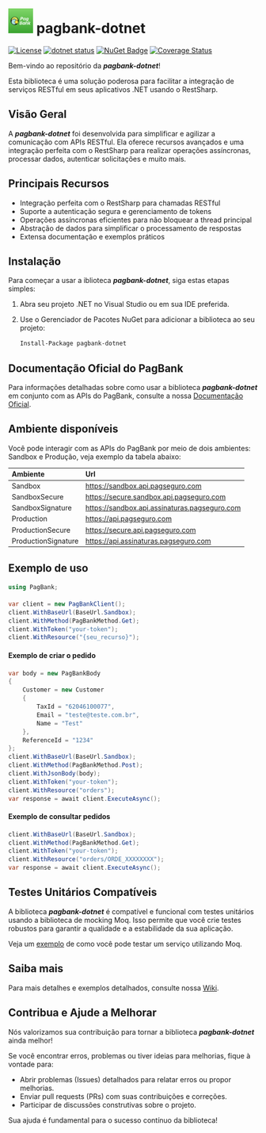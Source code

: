 # <img src="/Icon/pagbank.png" height="50" width="50"> pagbank-dotnet

[![License](https://img.shields.io/badge/license-MIT-green)](./LICENSE)
[![dotnet status](https://github.com/matmiranda/pagbank-dotnet/actions/workflows/dotnet.yml/badge.svg?event=push)](https://github.com/matmiranda/pagbank-dotnet/actions/workflows/dotnet.yml)
[![NuGet Badge](https://buildstats.info/nuget/pagbank-dotnet)](https://www.nuget.org/packages/pagbank-dotnet)
[![Coverage Status](https://coveralls.io/repos/github/matmiranda/pagbank-dotnet/badge.svg?branch=main&kill_cache=1)](https://coveralls.io/github/matmiranda/pagbank-dotnet?branch=main)

Bem-vindo ao repositório da _**pagbank-dotnet**_! 

Esta biblioteca é uma solução poderosa para facilitar a integração de serviços RESTful em seus aplicativos .NET usando o RestSharp.

## Visão Geral

A _**pagbank-dotnet**_ foi desenvolvida para simplificar e agilizar a comunicação com APIs RESTful. Ela oferece recursos avançados e uma integração perfeita com o RestSharp para realizar operações assíncronas, processar dados, autenticar solicitações e muito mais.

## Principais Recursos

- Integração perfeita com o RestSharp para chamadas RESTful
- Suporte a autenticação segura e gerenciamento de tokens
- Operações assíncronas eficientes para não bloquear a thread principal
- Abstração de dados para simplificar o processamento de respostas
- Extensa documentação e exemplos práticos

## Instalação

Para começar a usar a iblioteca _**pagbank-dotnet**_, siga estas etapas simples:

1. Abra seu projeto .NET no Visual Studio ou em sua IDE preferida.
2. Use o Gerenciador de Pacotes NuGet para adicionar a biblioteca ao seu projeto:

   ```bash
   Install-Package pagbank-dotnet
   ```
## Documentação Oficial do PagBank

Para informações detalhadas sobre como usar a biblioteca _**pagbank-dotnet**_ em conjunto com as APIs do PagBank, consulte a nossa [Documentação Oficial](https://dev.pagbank.uol.com.br/reference/introducao).

## Ambiente disponíveis

Você pode interagir com as APIs do PagBank por meio de dois ambientes: Sandbox e Produção, veja exemplo da tabela abaixo:

| Ambiente              | Url                                           |
| :---                  | :---                                          |
| Sandbox               | https://sandbox.api.pagseguro.com             |
| SandboxSecure         | https://secure.sandbox.api.pagseguro.com      |
| SandboxSignature      | https://sandbox.api.assinaturas.pagseguro.com |
| Production            | https://api.pagseguro.com                     |
| ProductionSecure      | https://secure.api.pagseguro.com              |
| ProductionSignature   | https://api.assinaturas.pagseguro.com         |


## Exemplo de uso

```c#
using PagBank;

var client = new PagBankClient();
client.WithBaseUrl(BaseUrl.Sandbox);
client.WithMethod(PagBankMethod.Get);
client.WithToken("your-token");
client.WithResource("{seu_recurso}");
```

#### Exemplo de criar o pedido

```c#
var body = new PagBankBody
{
    Customer = new Customer
    {
        TaxId = "62046100077",
        Email = "teste@teste.com.br",
        Name = "Test"
    },
    ReferenceId = "1234"
};
client.WithBaseUrl(BaseUrl.Sandbox);
client.WithMethod(PagBankMethod.Post);
client.WithJsonBody(body);
client.WithToken("your-token");
client.WithResource("orders");
var response = await client.ExecuteAsync();
```

#### Exemplo de consultar pedidos

```c#
client.WithBaseUrl(BaseUrl.Sandbox);
client.WithMethod(PagBankMethod.Get);
client.WithToken("your-token");
client.WithResource("orders/ORDE_XXXXXXXX");
var response = await client.ExecuteAsync();
```

## Testes Unitários Compatíveis

A biblioteca _**pagbank-dotnet**_ é compatível e funcional com testes unitários usando a biblioteca de mocking Moq. Isso permite que você crie testes robustos para garantir a qualidade e a estabilidade da sua aplicação. 

Veja um [exemplo](https://github.com/matmiranda/pagbank-dotnet/blob/main/PagBankTest/UnitTest1.cs) de como você pode testar um serviço utilizando Moq.

## Saiba mais

Para mais detalhes e exemplos detalhados, consulte nossa [Wiki](https://github.com/matmiranda/pagbank-dotnet/wiki).


## Contribua e Ajude a Melhorar

Nós valorizamos sua contribuição para tornar a biblioteca _**pagbank-dotnet**_ ainda melhor! 

Se você encontrar erros, problemas ou tiver ideias para melhorias, fique à vontade para:

- Abrir problemas (Issues) detalhados para relatar erros ou propor melhorias.
- Enviar pull requests (PRs) com suas contribuições e correções.
- Participar de discussões construtivas sobre o projeto.

Sua ajuda é fundamental para o sucesso contínuo da biblioteca!
